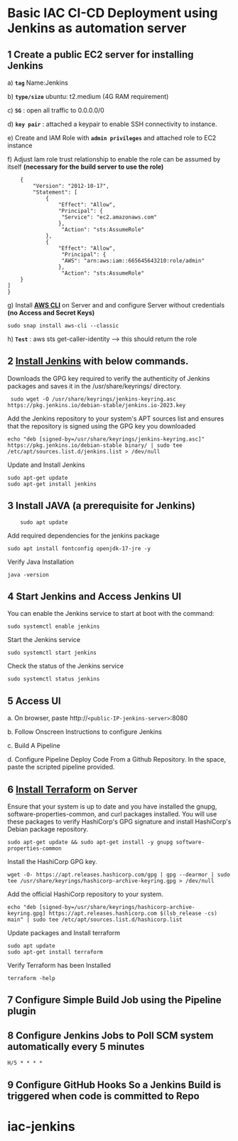# Basic IAC CI-CD Deployment using Jenkins as automation server



##  1 Create a public EC2 server for installing Jenkins

a)	 **`tag`**  Name:Jenkins

b)	 **`type/size`**  ubuntu: t2.medium (4G RAM requirement) 

c)	 **`SG`** : open all traffic to 0.0.0.0/0

d)	 **`key pair`** : attached a keypair to enable SSH connectivity to instance. 

e)	Create and IAM Role with **`admin privileges`** and attached role to EC2 instance

f)	Adjust Iam role trust relationship to enable the role can be assumed by itself **(necessary for the build server to use the role)**
   
        {
            "Version": "2012-10-17",
            "Statement": [
                {
                    "Effect": "Allow",
                    "Principal": {
                     "Service": "ec2.amazonaws.com"
                    },
                     "Action": "sts:AssumeRole"
                },
                {
                    "Effect": "Allow",
                     "Principal": {
                     "AWS": "arn:aws:iam::665645643210:role/admin"
                    },
                     "Action": "sts:AssumeRole"
        }
    ]
    }


g)	Install **[AWS CLI](https://docs.aws.amazon.com/cli/latest/userguide/getting-started-install.html)** on Server and and configure Server without credentials **(no Access and Secret Keys)**

    sudo snap install aws-cli --classic

h)	**`Test`** : 
    aws sts get-caller-identity  —> this should return the role 




## 2 [Install Jenkins](https://www.jenkins.io/doc/book/installing/linux/#debianubuntu) with below commands. 

Downloads the GPG key required to verify the authenticity of Jenkins packages and saves it in the /usr/share/keyrings/ directory.

     sudo wget -O /usr/share/keyrings/jenkins-keyring.asc https://pkg.jenkins.io/debian-stable/jenkins.io-2023.key

Add the Jenkins repository to your system's APT sources list and ensures that the repository is signed using the GPG key you downloaded

    echo "deb [signed-by=/usr/share/keyrings/jenkins-keyring.asc]"  https://pkg.jenkins.io/debian-stable binary/ | sudo tee /etc/apt/sources.list.d/jenkins.list > /dev/null


Update and Install Jenkins 

    sudo apt-get update
    sudo apt-get install jenkins





## 3 Install JAVA (a prerequisite for Jenkins)

        sudo apt update

Add required dependencies for the jenkins package

    sudo apt install fontconfig openjdk-17-jre -y

Verify Java Installation 

    java -version 




## 4  Start Jenkins and Access Jenkins UI

You can enable the Jenkins service to start at boot with the command:

    sudo systemctl enable jenkins

Start the Jenkins service

    sudo systemctl start jenkins


Check the status of the Jenkins service

    sudo systemctl status jenkins



## 5 	Access UI
	
a.	 On browser, paste http://`<public-IP-jenkins-server>`:8080

b.	Follow Onscreen Instructions to configure Jenkins 

c.	Build A Pipeline 

d.	Configure Pipeline Deploy Code From a Github Repository. 
	In the space, paste the scripted pipeline provided. 




## 6 [Install Terraform](https://developer.hashicorp.com/terraform/tutorials/aws-get-started/install-cli) on Server 

Ensure that your system is up to date and you have installed the gnupg, software-properties-common, and curl packages installed. You will use these packages to verify HashiCorp's GPG signature and install HashiCorp's Debian package repository.

    sudo apt-get update && sudo apt-get install -y gnupg software-properties-common

Install the HashiCorp GPG key.

    wget -O- https://apt.releases.hashicorp.com/gpg | gpg --dearmor | sudo tee /usr/share/keyrings/hashicorp-archive-keyring.gpg > /dev/null


Add the official HashiCorp repository to your system. 

    echo "deb [signed-by=/usr/share/keyrings/hashicorp-archive-keyring.gpg] https://apt.releases.hashicorp.com $(lsb_release -cs) main" | sudo tee /etc/apt/sources.list.d/hashicorp.list


Update packages and Install terraform 

    sudo apt update
    sudo apt-get install terraform

Verify Terraform has been Installed 

    terraform -help




## 7 Configure Simple Build Job using the Pipeline plugin 

## 8 Configure Jenkins Jobs to Poll SCM system automatically every 5 minutes 

    H/5 * * * *


## 9 Configure GitHub Hooks So a Jenkins Build is triggered when code is committed to Repo
# iac-jenkins

